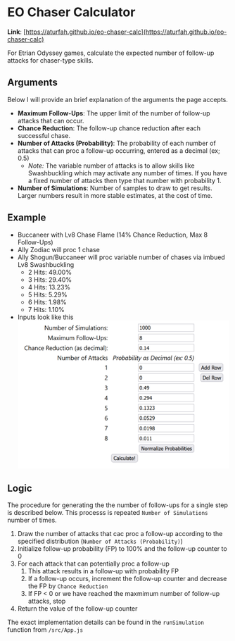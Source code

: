 # EO Chaser Calculator

**Link**: [https://aturfah.github.io/eo-chaser-calc](https://aturfah.github.io/eo-chaser-calc)

For Etrian Odyssey games, calculate the expected number of follow-up attacks for chaser-type skills.

## Arguments

Below I will provide an brief explanation of the arguments the page accepts.

- **Maximum Follow-Ups**: The upper limit of the number of follow-up attacks that can occur.
- **Chance Reduction**: The follow-up chance reduction after each successful chase.
- **Number of Attacks (Probability)**: The probability of each number of attacks that can proc a follow-up occurring, entered as a decimal (ex; 0.5)
  - _Note:_ The variable number of attacks is to allow skills like Swashbuckling which may activate any number of times. If you have a fixed number of attacks then type that number with probability 1.
- **Number of Simulations**: Number of samples to draw to get results. Larger numbers result in more stable estimates, at the cost of time.

## Example

- Buccaneer with Lv8 Chase Flame (14% Chance Reduction, Max 8 Follow-Ups)
- Ally Zodiac will proc 1 chase
- Ally Shogun/Buccaneer will proc variable number of chases via imbued Lv8 Swashbuckling
    - 2 Hits: 49.00%
    - 3 Hits: 29.40%
    - 4 Hits: 13.23%
    - 5 Hits: 5.29%
    - 6 Hits: 1.98%
    - 7 Hits: 1.10%
- Inputs look like this
![Alt Text](README_img.png)

## Logic

The procedure for generating the the number of follow-ups for a single step is described below. This processs is repeated `Number of Simulations` number of times.

1. Draw the number of attacks that cac proc a follow-up according to the specified distribution (`Number of Attacks (Probability)`)
2. Initialize follow-up probability (FP) to 100% and the follow-up counter to 0
3. For each attack that can potentially proc a follow-up
   1. This attack results in a follow-up with probability FP
   2. If a follow-up occurs, increment the follow-up counter and decrease the FP by `Chance Reduction`
   3. If FP < 0 or we have reached the maxmimum number of follow-up attacks, stop
4. Return the value of the follow-up counter

The exact implementation details can be found in the `runSimulation` function from `/src/App.js`